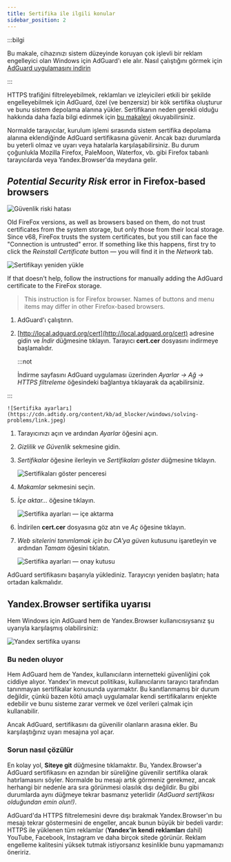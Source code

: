 ```yaml
---
title: Sertifika ile ilgili konular
sidebar_position: 2
---
```


:::bilgi

Bu makale, cihazınızı sistem düzeyinde koruyan çok işlevli bir reklam engelleyici olan Windows için AdGuard'ı ele alır. Nasıl çalıştığını görmek için [AdGuard uygulamasını indirin](https://agrd.io/download-kb-adblock)

:::

HTTPS trafiğini filtreleyebilmek, reklamları ve izleyicileri etkili bir şekilde engelleyebilmek için AdGuard, özel (ve benzersiz) bir kök sertifika oluşturur ve bunu sistem depolama alanına yükler. Sertifikanın neden gerekli olduğu hakkında daha fazla bilgi edinmek için [bu makaleyi](/general/https-filtering/what-is-https-filtering) okuyabilirsiniz.

Normalde tarayıcılar, kurulum işlemi sırasında sistem sertifika depolama alanına eklendiğinde AdGuard sertifikasına güvenir. Ancak bazı durumlarda bu yeterli olmaz ve uyarı veya hatalarla karşılaşabilirsiniz. Bu durum çoğunlukla Mozilla Firefox, PaleMoon, Waterfox, vb. gibi Firefox tabanlı tarayıcılarda veya Yandex.Browser'da meydana gelir.

## *Potential Security Risk* error in Firefox-based browsers

![Güvenlik riski hatası](https://cdn.adtidy.org/public/Adguard/kb/en/certificate/cert_error_en.png)

Old FireFox versions, as well as browsers based on them, do not trust certificates from the system storage, but only those from their local storage. Since v68, FireFox trusts the system certificates, but you still can face the "Connection is untrusted" error. If something like this happens, first try to click the *Reinstall Certificate* button — you will find it in the *Network* tab.

![Sertifikayı yeniden yükle](https://cdn.adtidy.org/content/kb/ad_blocker/windows/solving-problems/reinstall.jpg)

If that doesn't help, follow the instructions for manually adding the AdGuard certificate to the FireFox storage.

> This instruction is for Firefox browser. Names of buttons and menu items may differ in other Firefox-based browsers.

1. AdGuard'ı çalıştırın.

1. [http://local.adguard.org/cert](http://local.adguard.org/cert) adresine gidin ve *İndir* düğmesine tıklayın. Tarayıcı **cert.cer** dosyasını indirmeye başlamalıdır.

    :::not

    İndirme sayfasını AdGuard uygulaması üzerinden *Ayarlar → Ağ → HTTPS filtreleme* öğesindeki bağlantıya tıklayarak da açabilirsiniz.


:::

    ![Sertifika ayarları](https://cdn.adtidy.org/content/kb/ad_blocker/windows/solving-problems/link.jpeg)

1. Tarayıcınızı açın ve ardından *Ayarlar* öğesini açın.

1. *Gizlilik ve Güvenlik* sekmesine gidin.

1. *Sertifikalar* öğesine ilerleyin ve *Sertifikaları göster* düğmesine tıklayın.

    ![Sertifikaları göster penceresi](https://cdn.adtidy.org/content/kb/ad_blocker/windows/solving-problems/import1.jpeg)

1. *Makamlar* sekmesini seçin.

1. *İçe aktar...* öğesine tıklayın.

    ![Sertifika ayarları — içe aktarma](https://cdn.adtidy.org/content/kb/ad_blocker/windows/solving-problems/import2.jpeg)

1. İndirilen **cert.cer** dosyasına göz atın ve *Aç* öğesine tıklayın.

1. *Web sitelerini tanımlamak için bu CA'ya güven* kutusunu işaretleyin ve ardından *Tamam* öğesini tıklatın.

    ![Sertifika ayarları — onay kutusu](https://cdn.adtidy.org/content/kb/ad_blocker/windows/solving-problems/cert_checkbox.jpg)

AdGuard sertifikasını başarıyla yüklediniz. Tarayıcıyı yeniden başlatın; hata ortadan kalkmalıdır.

## Yandex.Browser sertifika uyarısı

Hem Windows için AdGuard hem de Yandex.Browser kullanıcısıysanız şu uyarıyla karşılaşmış olabilirsiniz:

![Yandex sertifika uyarısı](https://cdn.adtidy.org/content/kb/ad_blocker/windows/solving-problems/yandex-cert.png)

### Bu neden oluyor

Hem AdGuard hem de Yandex, kullanıcıların internetteki güvenliğini çok ciddiye alıyor. Yandex'in mevcut politikası, kullanıcılarını tarayıcı tarafından tanınmayan sertifikalar konusunda uyarmaktır. Bu kanıtlanmamış bir durum değildir, çünkü bazen kötü amaçlı uygulamalar kendi sertifikalarını enjekte edebilir ve bunu sisteme zarar vermek ve özel verileri çalmak için kullanabilir.

Ancak AdGuard, sertifikasını da güvenilir olanların arasına ekler. Bu karşılaştığınız uyarı mesajına yol açar.

### Sorun nasıl çözülür

En kolay yol, **Siteye git** düğmesine tıklamaktır. Bu, Yandex.Browser'a AdGuard sertifikasını en azından bir süreliğine güvenilir sertifika olarak hatırlamasını söyler. Normalde bu mesajı artık görmeniz gerekmez, ancak herhangi bir nedenle ara sıra görünmesi olasılık dışı değildir. Bu gibi durumlarda aynı düğmeye tekrar basmanız yeterlidir *(AdGuard sertifikası olduğundan emin olun!)*.

AdGuard'da HTTPS filtrelemesini devre dışı bırakmak Yandex.Browser'ın bu mesajı tekrar göstermesini de engeller, ancak bunun büyük bir bedeli vardır: HTTPS ile yüklenen tüm reklamlar (**Yandex'in kendi reklamları** dahil) YouTube, Facebook, Instagram ve daha birçok sitede görünür. Reklam engelleme kalitesini yüksek tutmak istiyorsanız kesinlikle bunu yapmamanızı öneririz.
